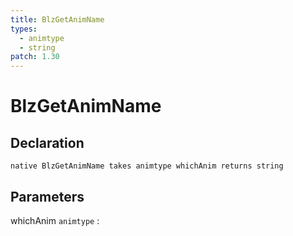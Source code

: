 ```yaml
---
title: BlzGetAnimName
types:
  - animtype
  - string
patch: 1.30
---
```


# BlzGetAnimName

## Declaration

```jass
native BlzGetAnimName takes animtype whichAnim returns string
```

## Parameters
whichAnim `animtype`
: 
